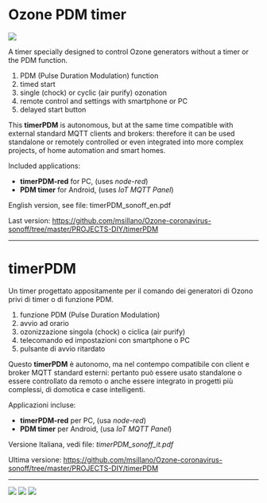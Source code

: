 
# Ozone PDM timer
 ![](images/Timer-use.png)

A timer specially designed to control Ozone generators without a timer or the PDM function.

1. PDM (Pulse Duration Modulation) function
2. timed start
3. single (chock) or cyclic (air purify) ozonation
4. remote control and settings with smartphone or PC
5. delayed start button

 
This **timerPDM** is autonomous, but at the same time compatible with external standard MQTT clients and brokers: therefore it can be used standalone or remotely controlled or even integrated into more complex projects, of home automation and smart homes.

Included applications:

- **timerPDM-red** for PC, (uses *node-red*)
- **PDM timer** for Android, (uses *IoT MQTT Panel*)

English version, see file: timerPDM_sonoff_en.pdf

Last version: https://github.com/msillano/Ozone-coronavirus-sonoff/tree/master/PROJECTS-DIY/timerPDM

------------
# timerPDM
Un timer progettato appositamente per il comando dei generatori di Ozono privi di timer o di funzione PDM.

1. funzione PDM (Pulse Duration Modulation)
2. avvio ad orario 
3. ozonizzazione singola (chock) o ciclica (air purify)
4. telecomando ed impostazioni con smartphone o PC
5. pulsante di avvio ritardato

 
Questo **timerPDM**  è autonomo, ma nel contempo compatibile con client e broker MQTT standard esterni: pertanto può essere usato standalone o essere controllato da remoto o anche essere integrato in progetti più complessi, di domotica e case intelligenti.

Applicazioni incluse:

- **timerPDM-red** per PC, (usa *node-red*)
- **PDM timer** per Android, (usa *IoT MQTT Panel*)

Versione Italiana, vedi file: *timerPDM_sonoff_it.pdf*

Ultima versione: https://github.com/msillano/Ozone-coronavirus-sonoff/tree/master/PROJECTS-DIY/timerPDM

---------------------------------
![](images/Timer-Android.jpg) ![](images/Timer-node-red.png) ![](images/S20.png)
